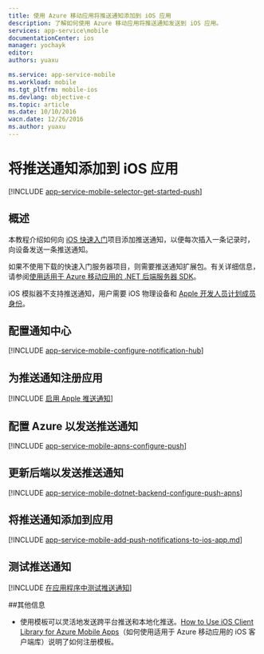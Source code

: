 ```yaml
---
title: 使用 Azure 移动应用将推送通知添加到 iOS 应用
description: 了解如何使用 Azure 移动应用将推送通知发送到 iOS 应用。
services: app-service\mobile
documentationCenter: ios
manager: yochayk
editor: 
authors: yuaxu

ms.service: app-service-mobile
ms.workload: mobile
ms.tgt_pltfrm: mobile-ios
ms.devlang: objective-c
ms.topic: article
ms.date: 10/10/2016
wacn.date: 12/26/2016
ms.author: yuaxu
---
```


# 将推送通知添加到 iOS 应用

[!INCLUDE [app-service-mobile-selector-get-started-push](../../includes/app-service-mobile-selector-get-started-push.md)]

## 概述
本教程介绍如何向 [iOS 快速入门]项目添加推送通知，以便每次插入一条记录时，向设备发送一条推送通知。

如果不使用下载的快速入门服务器项目，则需要推送通知扩展包。有关详细信息，请参阅[使用适用于 Azure 移动应用的 .NET 后端服务器 SDK](./app-service-mobile-dotnet-backend-how-to-use-server-sdk.md)。

iOS 模拟器不支持推送通知，用户需要 iOS 物理设备和 [Apple 开发人员计划成员身份](https://developer.apple.com/programs/ios/)。

## <a name="configure-hub"></a>配置通知中心
[!INCLUDE [app-service-mobile-configure-notification-hub](../../includes/app-service-mobile-configure-notification-hub.md)]

## <a id="register"></a>为推送通知注册应用

[!INCLUDE [启用 Apple 推送通知](../../includes/enable-apple-push-notifications.md)]

## 配置 Azure 以发送推送通知

[!INCLUDE [app-service-mobile-apns-configure-push](../../includes/app-service-mobile-apns-configure-push.md)]

## <a id="update-server"></a>更新后端以发送推送通知

[!INCLUDE [app-service-mobile-dotnet-backend-configure-push-apns](../../includes/app-service-mobile-dotnet-backend-configure-push-apns.md)]

## <a id="add-push"></a>将推送通知添加到应用

[!INCLUDE [app-service-mobile-add-push-notifications-to-ios-app.md](../../includes/app-service-mobile-add-push-notifications-to-ios-app.md)]

## <a id="test"></a>测试推送通知

[!INCLUDE [在应用程序中测试推送通知](../../includes/test-push-notifications-in-app.md)]

##<a id="more"></a>其他信息

* 使用模板可以灵活地发送跨平台推送和本地化推送。[How to Use iOS Client Library for Azure Mobile Apps](./app-service-mobile-ios-how-to-use-client-library.md#templates)（如何使用适用于 Azure 移动应用的 iOS 客户端库）说明了如何注册模板。

<!-- Anchors.  -->

<!-- Images. -->

<!-- URLs. -->
[iOS 快速入门]: ./app-service-mobile-ios-get-started.md

<!---HONumber=Mooncake_1219_2016-->